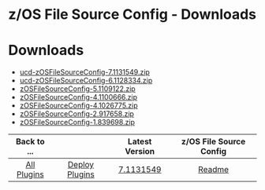 
z/OS File Source Config - Downloads
===================================

# Downloads

- [ucd-zOSFileSourceConfig-7.1131549.zip](https://raw.githubusercontent.com/UrbanCode/IBM-UCD-PLUGINS/main/files/zOSFileSourceConfig/ucd-zOSFileSourceConfig-7.1131549.zip)
- [ucd-zOSFileSourceConfig-6.1128334.zip](https://raw.githubusercontent.com/UrbanCode/IBM-UCD-PLUGINS/main/files/zOSFileSourceConfig/ucd-zOSFileSourceConfig-6.1128334.zip)
- [zOSFileSourceConfig-5.1109122.zip](https://raw.githubusercontent.com/UrbanCode/IBM-UCD-PLUGINS/main/files/zOSFileSourceConfig/zOSFileSourceConfig-5.1109122.zip)
- [zOSFileSourceConfig-4.1100666.zip](https://raw.githubusercontent.com/UrbanCode/IBM-UCD-PLUGINS/main/files/zOSFileSourceConfig/zOSFileSourceConfig-4.1100666.zip)
- [zOSFileSourceConfig-4.1026775.zip](https://raw.githubusercontent.com/UrbanCode/IBM-UCD-PLUGINS/main/files/zOSFileSourceConfig/zOSFileSourceConfig-4.1026775.zip)
- [zOSFileSourceConfig-2.917658.zip](https://raw.githubusercontent.com/UrbanCode/IBM-UCD-PLUGINS/main/files/zOSFileSourceConfig/zOSFileSourceConfig-2.917658.zip)
- [zOSFileSourceConfig-1.839698.zip](https://raw.githubusercontent.com/UrbanCode/IBM-UCD-PLUGINS/main/files/zOSFileSourceConfig/zOSFileSourceConfig-1.839698.zip)

|Back to ...||Latest Version|z/OS File Source Config |
| :---: | :---: | :---: | :---: |
|[All Plugins](../../index.md)|[Deploy Plugins](../README.md)|[7.1131549](https://raw.githubusercontent.com/UrbanCode/IBM-UCD-PLUGINS/main/files/zOSFileSourceConfig/ucd-zOSFileSourceConfig-7.1131549.zip)|[Readme](README.md)|
